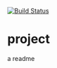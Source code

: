 [![Build Status](https://travis-ci.org/Jellikitty/testing.svg?branch=master)](https://travis-ci.org/Jellikitty/testing)

# project

a readme
